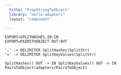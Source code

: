 ```yaml
---
  title: "PropStringToObject"
  library: "noflo-adapters"
  layout: "component"

---
```


    EXPORT=SPLITHASHES.IN:IN
    EXPORT=PAIRSTOOBJECT.OUT:OUT
    
    ',' -> DELIMITER SplitHashes(SplitStr)
    '=' -> DELIMITER SplitKeyValues(SplitStr)
    
    SplitHashes() OUT -> IN SplitKeyValues() OUT -> IN PairsToObject(adapters/PairsToObject)
    
